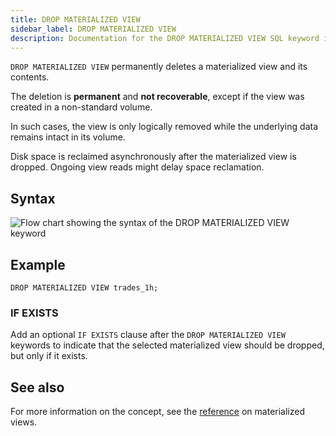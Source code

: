 ```yaml
---
title: DROP MATERIALIZED VIEW
sidebar_label: DROP MATERIALIZED VIEW
description: Documentation for the DROP MATERIALIZED VIEW SQL keyword in QuestDB.
---
```


`DROP MATERIALIZED VIEW` permanently deletes a materialized view and its
contents.

The deletion is **permanent** and **not recoverable**, except if the view was created in a
non-standard volume. 

In such cases, the view is only logically removed while the
underlying data remains intact in its volume.

Disk space is reclaimed asynchronously after the materialized view is dropped. Ongoing view reads might delay space reclamation.

## Syntax

![Flow chart showing the syntax of the DROP MATERIALIZED VIEW keyword](/images/docs/diagrams/dropMatView.svg)

## Example

```questdb-sql
DROP MATERIALIZED VIEW trades_1h;
```

### IF EXISTS

Add an optional `IF EXISTS` clause after the `DROP MATERIALIZED VIEW` keywords
to indicate that the selected materialized view should be dropped, but only if it
exists.

## See also

For more information on the concept, see the
[reference](/docs/concept/mat-views/) on materialized views.
